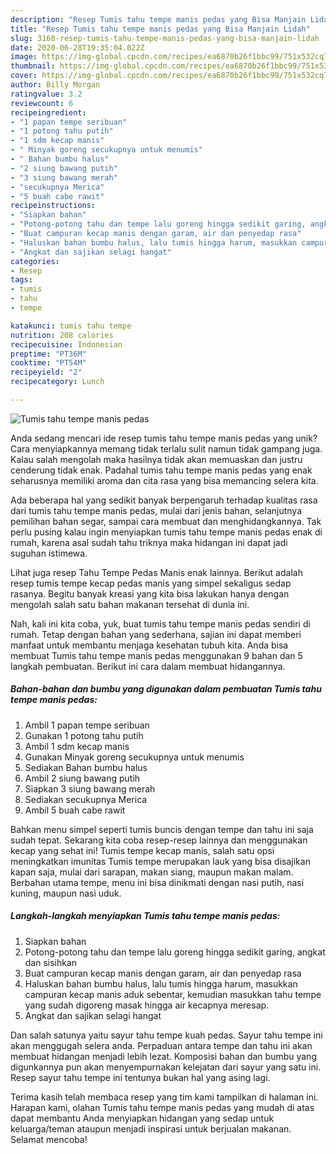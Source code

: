 ```yaml
---
description: "Resep Tumis tahu tempe manis pedas yang Bisa Manjain Lidah"
title: "Resep Tumis tahu tempe manis pedas yang Bisa Manjain Lidah"
slug: 3160-resep-tumis-tahu-tempe-manis-pedas-yang-bisa-manjain-lidah
date: 2020-06-28T19:35:04.022Z
image: https://img-global.cpcdn.com/recipes/ea6870b26f1bbc99/751x532cq70/tumis-tahu-tempe-manis-pedas-foto-resep-utama.jpg
thumbnail: https://img-global.cpcdn.com/recipes/ea6870b26f1bbc99/751x532cq70/tumis-tahu-tempe-manis-pedas-foto-resep-utama.jpg
cover: https://img-global.cpcdn.com/recipes/ea6870b26f1bbc99/751x532cq70/tumis-tahu-tempe-manis-pedas-foto-resep-utama.jpg
author: Billy Morgan
ratingvalue: 3.2
reviewcount: 6
recipeingredient:
- "1 papan tempe seribuan"
- "1 potong tahu putih"
- "1 sdm kecap manis"
- " Minyak goreng secukupnya untuk menumis"
- " Bahan bumbu halus"
- "2 siung bawang putih"
- "3 siung bawang merah"
- "secukupnya Merica"
- "5 buah cabe rawit"
recipeinstructions:
- "Siapkan bahan"
- "Potong-potong tahu dan tempe lalu goreng hingga sedikit garing, angkat dan sisihkan"
- "Buat campuran kecap manis dengan garam, air dan penyedap rasa"
- "Haluskan bahan bumbu halus, lalu tumis hingga harum, masukkan campuran kecap manis aduk sebentar, kemudian masukkan tahu tempe yang sudah digoreng masak hingga air kecapnya meresap."
- "Angkat dan sajikan selagi hangat"
categories:
- Resep
tags:
- tumis
- tahu
- tempe

katakunci: tumis tahu tempe 
nutrition: 208 calories
recipecuisine: Indonesian
preptime: "PT36M"
cooktime: "PT54M"
recipeyield: "2"
recipecategory: Lunch

---
```



![Tumis tahu tempe manis pedas](https://img-global.cpcdn.com/recipes/ea6870b26f1bbc99/751x532cq70/tumis-tahu-tempe-manis-pedas-foto-resep-utama.jpg)

Anda sedang mencari ide resep tumis tahu tempe manis pedas yang unik? Cara menyiapkannya memang tidak terlalu sulit namun tidak gampang juga. Kalau salah mengolah maka hasilnya tidak akan memuaskan dan justru cenderung tidak enak. Padahal tumis tahu tempe manis pedas yang enak seharusnya memiliki aroma dan cita rasa yang bisa memancing selera kita.

Ada beberapa hal yang sedikit banyak berpengaruh terhadap kualitas rasa dari tumis tahu tempe manis pedas, mulai dari jenis bahan, selanjutnya pemilihan bahan segar, sampai cara membuat dan menghidangkannya. Tak perlu pusing kalau ingin menyiapkan tumis tahu tempe manis pedas enak di rumah, karena asal sudah tahu triknya maka hidangan ini dapat jadi suguhan istimewa.

Lihat juga resep Tahu Tempe Pedas Manis enak lainnya. Berikut adalah resep tumis tempe kecap pedas manis yang simpel sekaligus sedap rasanya. Begitu banyak kreasi yang kita bisa lakukan hanya dengan mengolah salah satu bahan makanan tersehat di dunia ini.


Nah, kali ini kita coba, yuk, buat tumis tahu tempe manis pedas sendiri di rumah. Tetap dengan bahan yang sederhana, sajian ini dapat memberi manfaat untuk membantu menjaga kesehatan tubuh kita. Anda bisa membuat Tumis tahu tempe manis pedas menggunakan 9 bahan dan 5 langkah pembuatan. Berikut ini cara dalam membuat hidangannya.

<!--inarticleads1-->

##### Bahan-bahan dan bumbu yang digunakan dalam pembuatan Tumis tahu tempe manis pedas:

1. Ambil 1 papan tempe seribuan
1. Gunakan 1 potong tahu putih
1. Ambil 1 sdm kecap manis
1. Gunakan  Minyak goreng secukupnya untuk menumis
1. Sediakan  Bahan bumbu halus
1. Ambil 2 siung bawang putih
1. Siapkan 3 siung bawang merah
1. Sediakan secukupnya Merica
1. Ambil 5 buah cabe rawit


Bahkan menu simpel seperti tumis buncis dengan tempe dan tahu ini saja sudah tepat. Sekarang kita coba resep-resep lainnya dan menggunakan kecap yang sehat ini! Tumis tempe kecap manis, salah satu opsi meningkatkan imunitas Tumis tempe merupakan lauk yang bisa disajikan kapan saja, mulai dari sarapan, makan siang, maupun makan malam. Berbahan utama tempe, menu ini bisa dinikmati dengan nasi putih, nasi kuning, maupun nasi uduk. 

<!--inarticleads2-->

##### Langkah-langkah menyiapkan Tumis tahu tempe manis pedas:

1. Siapkan bahan
1. Potong-potong tahu dan tempe lalu goreng hingga sedikit garing, angkat dan sisihkan
1. Buat campuran kecap manis dengan garam, air dan penyedap rasa
1. Haluskan bahan bumbu halus, lalu tumis hingga harum, masukkan campuran kecap manis aduk sebentar, kemudian masukkan tahu tempe yang sudah digoreng masak hingga air kecapnya meresap.
1. Angkat dan sajikan selagi hangat


Dan salah satunya yaitu sayur tahu tempe kuah pedas. Sayur tahu tempe ini akan menggugah selera anda. Perpaduan antara tempe dan tahu ini akan membuat hidangan menjadi lebih lezat. Komposisi bahan dan bumbu yang digunkannya pun akan menyempurnakan kelejatan dari sayur yang satu ini. Resep sayur tahu tempe ini tentunya bukan hal yang asing lagi. 

Terima kasih telah membaca resep yang tim kami tampilkan di halaman ini. Harapan kami, olahan Tumis tahu tempe manis pedas yang mudah di atas dapat membantu Anda menyiapkan hidangan yang sedap untuk keluarga/teman ataupun menjadi inspirasi untuk berjualan makanan. Selamat mencoba!
